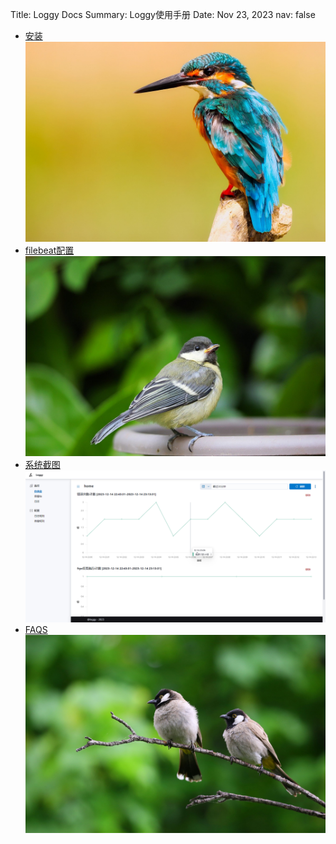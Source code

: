 Title:   Loggy Docs
Summary: Loggy使用手册
Date:    Nov 23, 2023
nav:  false

<div class="grid"></div>

* [安装](./install/install.md)    
![img](./install/kingfisher-2046453_1280.jpg)
* [filebeat配置](./filebeat/filebeat.md)    
![img](./filebeat/bird-8253245_1280.jpg)
* [系统截图](./screenshots/screenshots.md)    
![img](./screenshots/0b65d6c8e05a3adbd7c7524b8a4e6dd3.png)
* [FAQS](./faqs/FAQS.md)    
![img](./faqs/pexels-daniyal-ghanavati-110812.jpg)

<div></div>

